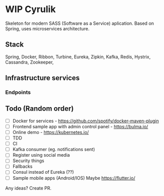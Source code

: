 # WIP Cyrulik

Skeleton for modern SASS (Software as a Service) aplication. Based on Spring, uses microservices architecture.

## Stack

Spring, Docker, Ribbon, Turbine, Eureka, Zipkin, Kafka, Redis, Hystrix, Cassandra, Zookeeper,

## Infrastructure services

### Endpoints



## Todo (Random order)

- [ ] Docker for services - https://github.com/spotify/docker-maven-plugin
- [ ] Frontend sample app with admin control panel - https://bulma.io/
- [ ] Online demo - https://kubernetes.io/
- [ ] TDD
- [ ] CI
- [ ] Kafka consumer (eg. notifications sent)
- [ ] Register using social media
- [ ] Security things
- [ ] Fallbacks
- [ ] Consul instead of Eureka (??)
- [ ] Sample mobile apps (Android/IOS) Maybe https://flutter.io/

Any ideas? Create PR.
